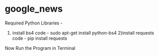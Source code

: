 # google_news
Required Python Libraries - 
1) install bs4
  code - sudo apt-get install python-bs4
2)install requests
  code - pip install requests
 
Now Run the Program in Terminal
